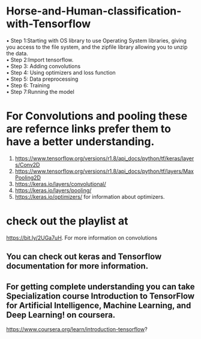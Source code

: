 # Horse-and-Human-classification-with-Tensorflow
•	Step 1:Starting with OS library to use Operating System libraries, giving you access to the file system, and the zipfile library allowing you to unzip the data.    
•	Step 2:Import tensorflow.             
•	Step 3: Adding convolutions                                                              
•	Step 4: Using optimizers and loss function		                                                                                            
•	Step 5: Data preprocessing                                                                                                                
•	Step 6: Training                                                                                                                          
•	Step 7:Running the model
# For Convolutions and pooling these are refernce links prefer them to have a better understanding.        
1.	https://www.tensorflow.org/versions/r1.8/api_docs/python/tf/keras/layers/Conv2D
2.	https://www.tensorflow.org/versions/r1.8/api_docs/python/tf/layers/MaxPooling2D
3.	https://keras.io/layers/convolutional/
4.	https://keras.io/layers/pooling/
5.	https://keras.io/optimizers/ for information about optimizers.
# check out the playlist at 
https://bit.ly/2UGa7uH. For more information on convolutions
## You can check out keras and Tensorflow documentation for more information.
## For getting complete understanding you can take Specialization course Introduction to TensorFlow for Artificial Intelligence, Machine Learning, and Deep Learning! on coursera.
https://www.coursera.org/learn/introduction-tensorflow?

